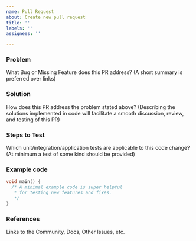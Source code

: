 ```yaml
---
name: Pull Request
about: Create new pull request
title: ''
labels: ''
assignees: ''

---
```


### Problem

What Bug or Missing Feature does this PR address? (A short summary is preferred over links)

### Solution

How does this PR address the problem stated above? (Describing the solutions implemented in code will facilitate a smooth discussion, review, and testing of this PR)

### Steps to Test

Which unit/integration/application tests are applicable to this code change? (At minimum a test of some kind should be provided)

### Example code

```c
void main() {
  /* A minimal example code is super helpful 
   * for testing new features and fixes. 
   */
}
```

### References

Links to the Community, Docs, Other Issues, etc.
